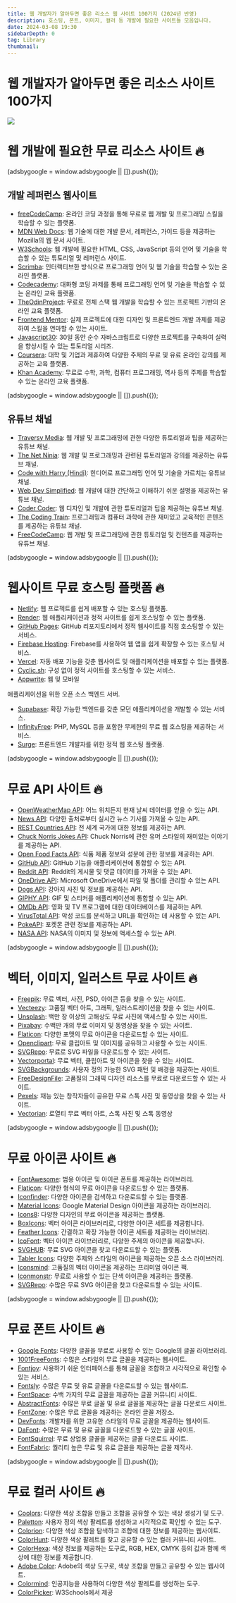```yaml
---
title: 웹 개발자가 알아두면 좋은 리소스 웹 사이트 100가지 (2024년 반영)
description: 호스팅, 폰트, 이미지, 컬러 등 개발에 필요한 사이트들 모음입니다.
date: 2024-03-08 19:30
sidebarDepth: 0
tag: Library
thumbnail:
---
```


# 웹 개발자가 알아두면 좋은 리소스 사이트 100가지

<img src="./img/100+-FREE-Resources-Every-Web-Developer-Must-Try_0.png" />

# 웹 개발에 필요한 무료 리소스 사이트 🔥

<!-- ui-log 수평형 -->

<ins class="adsbygoogle"
     style="display:block"
     data-ad-client="ca-pub-4877378276818686"
     data-ad-slot="9743150776"
     data-ad-format="auto"
     data-full-width-responsive="true"></ins>
<component is="script">
(adsbygoogle = window.adsbygoogle || []).push({});
</component>

## 개발 레퍼런스 웹사이트

- [freeCodeCamp](https://www.freecodecamp.org/): 온라인 코딩 과정을 통해 무료로 웹 개발 및 프로그래밍 스킬을 학습할 수 있는 플랫폼.
- [MDN Web Docs](https://developer.mozilla.org/ko/): 웹 기술에 대한 개발 문서, 레퍼런스, 가이드 등을 제공하는 Mozilla의 웹 문서 사이트.
- [W3Schools](https://www.w3schools.com/): 웹 개발에 필요한 HTML, CSS, JavaScript 등의 언어 및 기술을 학습할 수 있는 튜토리얼 및 레퍼런스 사이트.
- [Scrimba](https://scrimba.com/): 인터랙티브한 방식으로 프로그래밍 언어 및 웹 기술을 학습할 수 있는 온라인 플랫폼.
- [Codecademy](https://www.codecademy.com/): 대화형 코딩 과제를 통해 프로그래밍 언어 및 기술을 학습할 수 있는 온라인 교육 플랫폼.
- [TheOdinProject](https://www.theodinproject.com/): 무료로 전체 스택 웹 개발을 학습할 수 있는 프로젝트 기반의 온라인 교육 플랫폼.
- [Frontend Mentor](https://www.frontendmentor.io/): 실제 프로젝트에 대한 디자인 및 프론트엔드 개발 과제를 제공하여 스킬을 연마할 수 있는 사이트.
- [Javascript30](https://javascript30.com/): 30일 동안 순수 자바스크립트로 다양한 프로젝트를 구축하여 실력을 향상시킬 수 있는 튜토리얼 시리즈.
- [Coursera](https://www.coursera.org/): 대학 및 기업과 제휴하여 다양한 주제의 무료 및 유료 온라인 강의를 제공하는 교육 플랫폼.
- [Khan Academy](https://www.khanacademy.org/): 무료로 수학, 과학, 컴퓨터 프로그래밍, 역사 등의 주제를 학습할 수 있는 온라인 교육 플랫폼.

<!-- ui-log 수평형 -->

<ins class="adsbygoogle"
     style="display:block"
     data-ad-client="ca-pub-4877378276818686"
     data-ad-slot="9743150776"
     data-ad-format="auto"
     data-full-width-responsive="true"></ins>
<component is="script">
(adsbygoogle = window.adsbygoogle || []).push({});
</component>

## 유튜브 채널

- [Traversy Media](https://www.youtube.com/user/TechGuyWeb): 웹 개발 및 프로그래밍에 관한 다양한 튜토리얼과 팁을 제공하는 유튜브 채널.
- [The Net Ninja](https://www.youtube.com/channel/UCW5YeuERMmlnqo4oq8vwUpg): 웹 개발 및 프로그래밍과 관련된 튜토리얼과 강의를 제공하는 유튜브 채널.
- [Code with Harry (Hindi)](https://www.youtube.com/channel/UCeVMnSShP_Iviwkknt83cww): 힌디어로 프로그래밍 언어 및 기술을 가르치는 유튜브 채널.
- [Web Dev Simplified](https://www.youtube.com/channel/UCFbNIlppjAuEX4znoulh0Cw): 웹 개발에 대한 간단하고 이해하기 쉬운 설명을 제공하는 유튜브 채널.
- [Coder Coder](https://www.youtube.com/channel/UCzNf0liwUzMN6_pixbQlMhQ): 웹 디자인 및 개발에 관한 튜토리얼과 팁을 제공하는 유튜브 채널.
- [The Coding Train](https://www.youtube.com/user/shiffman): 프로그래밍과 컴퓨터 과학에 관한 재미있고 교육적인 콘텐츠를 제공하는 유튜브 채널.
- [FreeCodeCamp](https://www.youtube.com/c/Freecodecamp): 웹 개발 및 프로그래밍에 관한 튜토리얼 및 컨텐츠를 제공하는 유튜브 채널.

<!-- ui-log 수평형 -->

<ins class="adsbygoogle"
     style="display:block"
     data-ad-client="ca-pub-4877378276818686"
     data-ad-slot="9743150776"
     data-ad-format="auto"
     data-full-width-responsive="true"></ins>
<component is="script">
(adsbygoogle = window.adsbygoogle || []).push({});
</component>

# 웹사이트 무료 호스팅 플랫폼 🔥

- [Netlify](https://www.netlify.com/): 웹 프로젝트를 쉽게 배포할 수 있는 호스팅 플랫폼.
- [Render](https://render.com/): 웹 애플리케이션과 정적 사이트를 쉽게 호스팅할 수 있는 플랫폼.
- [GitHub Pages](https://pages.github.com/): GitHub 리포지토리에서 정적 웹사이트를 직접 호스팅할 수 있는 서비스.
- [Firebase Hosting](https://firebase.google.com/docs/hosting): Firebase를 사용하여 웹 앱을 쉽게 확장할 수 있는 호스팅 서비스.
- [Vercel](https://vercel.com/): 자동 배포 기능을 갖춘 웹사이트 및 애플리케이션을 배포할 수 있는 플랫폼.
- [Cyclic.sh](https://cyclic.sh/): 구성 없이 정적 사이트를 호스팅할 수 있는 서비스.
- [Appwrite](https://appwrite.io/): 웹 및 모바일

애플리케이션을 위한 오픈 소스 백엔드 서버.

- [Supabase](https://supabase.io/): 확장 가능한 백엔드를 갖춘 모던 애플리케이션을 개발할 수 있는 서비스.
- [InfinityFree](https://infinityfree.net/): PHP, MySQL 등을 포함한 무제한의 무료 웹 호스팅을 제공하는 서비스.
- [Surge](https://surge.sh/): 프론트엔드 개발자를 위한 정적 웹 호스팅 플랫폼.

<!-- ui-log 수평형 -->

<ins class="adsbygoogle"
     style="display:block"
     data-ad-client="ca-pub-4877378276818686"
     data-ad-slot="9743150776"
     data-ad-format="auto"
     data-full-width-responsive="true"></ins>
<component is="script">
(adsbygoogle = window.adsbygoogle || []).push({});
</component>

# 무료 API 사이트 🔥

- [OpenWeatherMap API](https://openweathermap.org/api): 어느 위치든지 현재 날씨 데이터를 얻을 수 있는 API.
- [News API](https://newsapi.org/): 다양한 출처로부터 실시간 뉴스 기사를 가져올 수 있는 API.
- [REST Countries API](https://restcountries.com/): 전 세계 국가에 대한 정보를 제공하는 API.
- [Chuck Norris Jokes API](https://api.chucknorris.io/): Chuck Norris에 관한 유머 스타일의 재미있는 이야기를 제공하는 API.
- [Open Food Facts API](https://world.openfoodfacts.org/data): 식품 제품 정보와 성분에 관한 정보를 제공하는 API.
- [GitHub API](https://docs.github.com/en/rest): GitHub 기능을 애플리케이션에 통합할 수 있는 API.
- [Reddit API](https://www.reddit.com/dev/api/): Reddit의 게시물 및 댓글 데이터를 가져올 수 있는 API.
- [OneDrive API](https://developer.microsoft.com/ko-kr/onedrive): Microsoft OneDrive에서 파일 및 폴더를 관리할 수 있는 API.
- [Dogs API](https://thedogapi.com/): 강아지 사진 및 정보를 제공하는 API.
- [GIPHY API](https://developers.giphy.com/): GIF 및 스티커를 애플리케이션에 통합할 수 있는 API.
- [OMDb API](http://www.omdbapi.com/): 영화 및 TV 프로그램에 대한 데이터베이스를 제공하는 API.
- [VirusTotal API](https://developers.virustotal.com/reference): 악성 코드를 분석하고 URL을 확인하는 데 사용할 수 있는 API.
- [PokeAPI](https://pokeapi.co/): 포켓몬 관련 정보를 제공하는 API.
- [NASA API](https://api.nasa.gov/): NASA의 이미지 및 정보에 액세스할 수 있는 API.

<!-- ui-log 수평형 -->

<ins class="adsbygoogle"
     style="display:block"
     data-ad-client="ca-pub-4877378276818686"
     data-ad-slot="9743150776"
     data-ad-format="auto"
     data-full-width-responsive="true"></ins>
<component is="script">
(adsbygoogle = window.adsbygoogle || []).push({});
</component>

# 벡터, 이미지, 일러스트 무료 사이트 🔥

- [Freepik](https://www.freepik.com/): 무료 벡터, 사진, PSD, 아이콘 등을 찾을 수 있는 사이트.
- [Vecteezy](https://www.vecteezy.com/): 고품질 벡터 아트, 그래픽, 일러스트레이션을 찾을 수 있는 사이트.
- [Unsplash](https://unsplash.com/): 백만 장 이상의 고해상도 무료 사진에 액세스할 수 있는 사이트.
- [Pixabay](https://pixabay.com/): 수백만 개의 무료 이미지 및 동영상을 찾을 수 있는 사이트.
- [Flaticon](https://www.flaticon.com/): 다양한 포맷의 무료 아이콘을 다운로드할 수 있는 사이트.
- [Openclipart](https://openclipart.org/): 무료 클립아트 및 이미지를 공유하고 사용할 수 있는 사이트.
- [SVGRepo](https://www.svgrepo.com/): 무료로 SVG 파일을 다운로드할 수 있는 사이트.
- [Vectorportal](https://www.vectorportal.com/): 무료 벡터, 클립아트 및 아이콘을 찾을 수 있는 사이트.
- [SVGBackgrounds](https://www.svgbackgrounds.com/): 사용자 정의 가능한 SVG 패턴 및 배경을 제공하는 사이트.
- [FreeDesignFile](https://freedesignfile.com/): 고품질의 그래픽 디자인 리소스를 무료로 다운로드할 수 있는 사이트.
- [Pexels](https://www.pexels.com/): 재능 있는 창작자들이 공유한 무료 스톡 사진 및 동영상을 찾을 수 있는 사이트.
- [Vectorian](https://www.vectorian.net/): 로열티 무료 벡터 아트, 스톡 사진 및 스톡 동영상

<!-- ui-log 수평형 -->

<ins class="adsbygoogle"
     style="display:block"
     data-ad-client="ca-pub-4877378276818686"
     data-ad-slot="9743150776"
     data-ad-format="auto"
     data-full-width-responsive="true"></ins>
<component is="script">
(adsbygoogle = window.adsbygoogle || []).push({});
</component>

# 무료 아이콘 사이트 🔥

- [FontAwesome](https://fontawesome.com/): 범용 아이콘 및 아이콘 폰트를 제공하는 라이브러리.
- [Flaticon](https://www.flaticon.com/): 다양한 형식의 무료 아이콘을 다운로드할 수 있는 플랫폼.
- [Iconfinder](https://www.iconfinder.com/): 다양한 아이콘을 검색하고 다운로드할 수 있는 플랫폼.
- [Material Icons](https://material.io/resources/icons/): Google Material Design 아이콘을 제공하는 라이브러리.
- [Icons8](https://icons8.com/): 다양한 디자인의 무료 아이콘을 제공하는 플랫폼.
- [BoxIcons](https://boxicons.com/): 벡터 아이콘 라이브러리로, 다양한 아이콘 세트를 제공합니다.
- [Feather Icons](https://feathericons.com/): 간결하고 확장 가능한 아이콘 세트를 제공하는 라이브러리.
- [IcoFont](https://icofont.com/): 벡터 아이콘 라이브러리로, 다양한 주제의 아이콘을 제공합니다.
- [SVGHUB](https://www.svghub.com/): 무료 SVG 아이콘을 찾고 다운로드할 수 있는 플랫폼.
- [Tabler Icons](https://tablericons.com/): 다양한 주제와 스타일의 아이콘을 제공하는 오픈 소스 라이브러리.
- [Iconsmind](https://iconsmind.com/): 고품질의 벡터 아이콘을 제공하는 프리미엄 아이콘 팩.
- [Iconmonstr](https://iconmonstr.com/): 무료로 사용할 수 있는 단색 아이콘을 제공하는 플랫폼.
- [SVGRepo](https://www.svgrepo.com/): 수많은 무료 SVG 아이콘을 찾고 다운로드할 수 있는 사이트.

<!-- ui-log 수평형 -->

<ins class="adsbygoogle"
     style="display:block"
     data-ad-client="ca-pub-4877378276818686"
     data-ad-slot="9743150776"
     data-ad-format="auto"
     data-full-width-responsive="true"></ins>
<component is="script">
(adsbygoogle = window.adsbygoogle || []).push({});
</component>

# 무료 폰트 사이트 🔥

- [Google Fonts](https://fonts.google.com/): 다양한 글꼴을 무료로 사용할 수 있는 Google의 글꼴 라이브러리.
- [1001FreeFonts](https://www.1001freefonts.com/): 수많은 스타일의 무료 글꼴을 제공하는 웹사이트.
- [Fontjoy](https://fontjoy.com/): 사용하기 쉬운 인터페이스를 통해 글꼴을 조합하고 시각적으로 확인할 수 있는 서비스.
- [Fontsly](https://fontsly.com/): 수많은 무료 및 유료 글꼴을 다운로드할 수 있는 웹사이트.
- [FontSpace](https://www.fontspace.com/): 수백 가지의 무료 글꼴을 제공하는 글꼴 커뮤니티 사이트.
- [AbstractFonts](https://www.abstractfonts.com/): 수많은 무료 글꼴 및 유료 글꼴을 제공하는 글꼴 다운로드 사이트.
- [FontZone](https://fontzone.net/): 수많은 무료 글꼴을 제공하는 온라인 글꼴 저장소.
- [DevFonts](https://devfonts.gafi.dev/): 개발자를 위한 고유한 스타일의 무료 글꼴을 제공하는 웹사이트.
- [DaFont](https://www.dafont.com/): 수많은 무료 및 유료 글꼴을 다운로드할 수 있는 글꼴 사이트.
- [FontSquirrel](https://www.fontsquirrel.com/): 무료 상업용 글꼴을 제공하는 글꼴 다운로드 사이트.
- [FontFabric](https://www.fontfabric.com/): 퀄리티 높은 무료 및 유료 글꼴을 제공하는 글꼴 제작사.

<!-- ui-log 수평형 -->

<ins class="adsbygoogle"
     style="display:block"
     data-ad-client="ca-pub-4877378276818686"
     data-ad-slot="9743150776"
     data-ad-format="auto"
     data-full-width-responsive="true"></ins>
<component is="script">
(adsbygoogle = window.adsbygoogle || []).push({});
</component>

# 무료 컬러 사이트 🔥

- [Coolors](https://coolors.co/): 다양한 색상 조합을 만들고 조합을 공유할 수 있는 색상 생성기 및 도구.
- [Paletton](http://paletton.com/): 사용자 정의 색상 팔레트를 생성하고 시각적으로 확인할 수 있는 도구.
- [Colorion](https://colorion.co/): 다양한 색상 조합을 탐색하고 조합에 대한 정보를 제공하는 웹사이트.
- [ColorHunt](https://colorhunt.co/): 다양한 색상 팔레트를 찾고 공유할 수 있는 컬러 커뮤니티 사이트.
- [ColorHexa](https://www.colorhexa.com/): 색상 정보를 제공하는 도구로, RGB, HEX, CMYK 등의 값과 함께 색상에 대한 정보를 제공합니다.
- [Adobe Color](https://color.adobe.com/create): Adobe의 색상 도구로, 색상 조합을 만들고 공유할 수 있는 웹사이트.
- [Colormind](http://colormind.io/): 인공지능을 사용하여 다양한 색상 팔레트를 생성하는 도구.
- [ColorPicker](https://www.w3schools.com/colors/colors_picker.asp): W3Schools에서 제공
